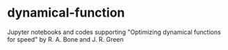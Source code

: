 # dynamical-function
Jupyter notebooks and codes supporting "Optimizing dynamical functions for speed" by R. A. Bone and J. R. Green
